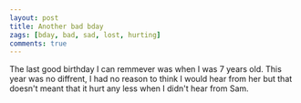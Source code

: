 ```yaml
---
layout: post
title: Another bad bday
zags: [bday, bad, sad, lost, hurting]
comments: true
---
```

The last good birthday I can remmever was when I was 7 years old. This year was no diffrent, I had no reason to think I would hear from her but that doesn't meant that it hurt any less when I didn't hear from Sam.